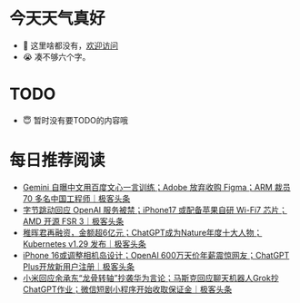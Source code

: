 # 今天天气真好
- 👋 这里啥都没有，[欢迎访问](https://zhangfeng-ola.github.io/)
- 😭 凑不够六个字。
<!---
- 👀 I’m interested in ...
- 🌱 I’m currently learning ...
- 💞️ I’m looking to collaborate on ...
- 📫 How to reach me ...
- 😇 I'm doing something ...

--->

# TODO 
- 😇 暂时没有要TODO的内容哦

<!---
zhangfeng-ola/zhangfeng-ola is a ✨ special ✨ repository because its `README.md` (this file) appears on your GitHub profile.
You can click the Preview link to take a look at your changes.
--->

# 每日推荐阅读
<!-- BLOG-POST-LIST:START -->
- [Gemini 自曝中文用百度文心一言训练；Adobe 放弃收购 Figma；ARM 裁员 70 多名中国工程师｜极客头条](https://blog.csdn.net/weixin_39786569/article/details/135077181)
- [字节跳动回应 OpenAI 服务被禁；iPhone17 或配备苹果自研 Wi-Fi7 芯片；AMD 开源 FSR 3｜极客头条](https://blog.csdn.net/weixin_39786569/article/details/135055190)
- [稚晖君再融资，金额超6亿元；ChatGPT成为Nature年度十大人物；Kubernetes v1.29 发布｜极客头条](https://blog.csdn.net/weixin_39786569/article/details/135009831)
- [iPhone 16或调整相机岛设计；OpenAI 600万天价年薪震惊网友；ChatGPT Plus开放新用户注册｜极客头条](https://blog.csdn.net/weixin_39786569/article/details/134988639)
- [小米回应余承东“龙骨转轴”抄袭华为言论；马斯克回应聊天机器人Grok抄ChatGPT作业；微信短剧小程序开始收取保证金｜极客头条](https://blog.csdn.net/weixin_39786569/article/details/134973971)
<!-- BLOG-POST-LIST:END -->

